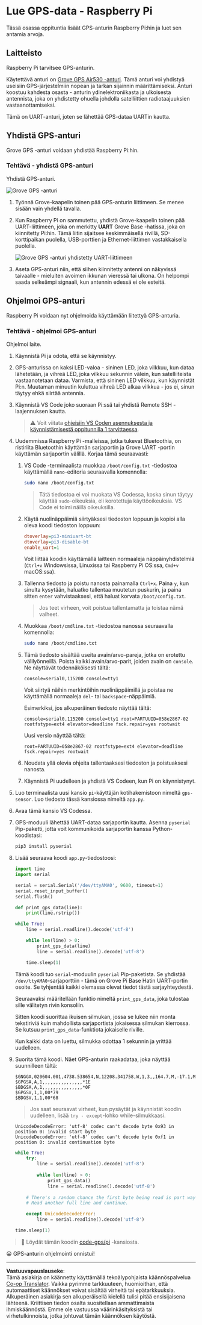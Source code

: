 <!--
CO_OP_TRANSLATOR_METADATA:
{
  "original_hash": "3b2448c7ab4e9673e77e35a50c5e350d",
  "translation_date": "2025-08-27T22:55:05+00:00",
  "source_file": "3-transport/lessons/1-location-tracking/pi-gps-sensor.md",
  "language_code": "fi"
}
-->
# Lue GPS-data - Raspberry Pi

Tässä osassa oppituntia lisäät GPS-anturin Raspberry Pi:hin ja luet sen antamia arvoja.

## Laitteisto

Raspberry Pi tarvitsee GPS-anturin.

Käytettävä anturi on [Grove GPS Air530 -anturi](https://www.seeedstudio.com/Grove-GPS-Air530-p-4584.html). Tämä anturi voi yhdistyä useisiin GPS-järjestelmiin nopean ja tarkan sijainnin määrittämiseksi. Anturi koostuu kahdesta osasta - anturin ydinelektroniikasta ja ulkoisesta antennista, joka on yhdistetty ohuella johdolla satelliittien radiotaajuuksien vastaanottamiseksi.

Tämä on UART-anturi, joten se lähettää GPS-dataa UARTin kautta.

## Yhdistä GPS-anturi

Grove GPS -anturi voidaan yhdistää Raspberry Pi:hin.

### Tehtävä - yhdistä GPS-anturi

Yhdistä GPS-anturi.

![Grove GPS -anturi](../../../../../translated_images/grove-gps-sensor.247943bf69b03f0d1820ef6ed10c587f9b650e8db55b936851c92412180bd3e2.fi.png)

1. Työnnä Grove-kaapelin toinen pää GPS-anturin liittimeen. Se menee sisään vain yhdellä tavalla.

1. Kun Raspberry Pi on sammutettu, yhdistä Grove-kaapelin toinen pää UART-liittimeen, joka on merkitty **UART** Grove Base -hatissa, joka on kiinnitetty Pi:hin. Tämä liitin sijaitsee keskimmäisellä rivillä, SD-korttipaikan puolella, USB-porttien ja Ethernet-liittimen vastakkaisella puolella.

    ![Grove GPS -anturi yhdistetty UART-liittimeen](../../../../../translated_images/pi-gps-sensor.1f99ee2b2f6528915047ec78967bd362e0e4ee0ed594368a3837b9cf9cdaca64.fi.png)

1. Aseta GPS-anturi niin, että siihen kiinnitetty antenni on näkyvissä taivaalle - mieluiten avoimen ikkunan vieressä tai ulkona. On helpompi saada selkeämpi signaali, kun antennin edessä ei ole esteitä.

## Ohjelmoi GPS-anturi

Raspberry Pi voidaan nyt ohjelmoida käyttämään liitettyä GPS-anturia.

### Tehtävä - ohjelmoi GPS-anturi

Ohjelmoi laite.

1. Käynnistä Pi ja odota, että se käynnistyy.

1. GPS-anturissa on kaksi LED-valoa - sininen LED, joka vilkkuu, kun dataa lähetetään, ja vihreä LED, joka vilkkuu sekunnin välein, kun satelliiteista vastaanotetaan dataa. Varmista, että sininen LED vilkkuu, kun käynnistät Pi:n. Muutaman minuutin kuluttua vihreä LED alkaa vilkkua - jos ei, sinun täytyy ehkä siirtää antennia.

1. Käynnistä VS Code joko suoraan Pi:ssä tai yhdistä Remote SSH -laajennuksen kautta.

    > ⚠️ Voit viitata [ohjeisiin VS Coden asennuksesta ja käynnistämisestä oppitunnilla 1 tarvittaessa](../../../1-getting-started/lessons/1-introduction-to-iot/pi.md).

1. Uudemmissa Raspberry Pi -malleissa, jotka tukevat Bluetoothia, on ristiriita Bluetoothin käyttämän sarjaportin ja Grove UART -portin käyttämän sarjaportin välillä. Korjaa tämä seuraavasti:

    1. VS Code -terminaalista muokkaa `/boot/config.txt` -tiedostoa käyttämällä `nano`-editoria seuraavalla komennolla:

        ```sh
        sudo nano /boot/config.txt
        ```

        > Tätä tiedostoa ei voi muokata VS Codessa, koska sinun täytyy käyttää `sudo`-oikeuksia, eli korotettuja käyttöoikeuksia. VS Code ei toimi näillä oikeuksilla.

    1. Käytä nuolinäppäimiä siirtyäksesi tiedoston loppuun ja kopioi alla oleva koodi tiedoston loppuun:

        ```ini
        dtoverlay=pi3-miniuart-bt
        dtoverlay=pi3-disable-bt
        enable_uart=1
        ```

        Voit liittää koodin käyttämällä laitteen normaaleja näppäinyhdistelmiä (`Ctrl+v` Windowsissa, Linuxissa tai Raspberry Pi OS:ssa, `Cmd+v` macOS:ssa).

    1. Tallenna tiedosto ja poistu nanosta painamalla `Ctrl+x`. Paina `y`, kun sinulta kysytään, haluatko tallentaa muutetun puskurin, ja paina sitten `enter` vahvistaaksesi, että haluat korvata `/boot/config.txt`.

        > Jos teet virheen, voit poistua tallentamatta ja toistaa nämä vaiheet.

    1. Muokkaa `/boot/cmdline.txt` -tiedostoa nanossa seuraavalla komennolla:

        ```sh
        sudo nano /boot/cmdline.txt
        ```

    1. Tämä tiedosto sisältää useita avain/arvo-pareja, jotka on erotettu välilyönneillä. Poista kaikki avain/arvo-parit, joiden avain on `console`. Ne näyttävät todennäköisesti tältä:

        ```output
        console=serial0,115200 console=tty1 
        ```

        Voit siirtyä näihin merkintöihin nuolinäppäimillä ja poistaa ne käyttämällä normaaleja `del`- tai `backspace`-näppäimiä.

        Esimerkiksi, jos alkuperäinen tiedosto näyttää tältä:

        ```output
        console=serial0,115200 console=tty1 root=PARTUUID=058e2867-02 rootfstype=ext4 elevator=deadline fsck.repair=yes rootwait
        ```

        Uusi versio näyttää tältä:

        ```output
        root=PARTUUID=058e2867-02 rootfstype=ext4 elevator=deadline fsck.repair=yes rootwait
        ```

    1. Noudata yllä olevia ohjeita tallentaaksesi tiedoston ja poistuaksesi nanosta.

    1. Käynnistä Pi uudelleen ja yhdistä VS Codeen, kun Pi on käynnistynyt.

1. Luo terminaalista uusi kansio `pi`-käyttäjän kotihakemistoon nimeltä `gps-sensor`. Luo tiedosto tässä kansiossa nimeltä `app.py`.

1. Avaa tämä kansio VS Codessa.

1. GPS-moduuli lähettää UART-dataa sarjaportin kautta. Asenna `pyserial` Pip-paketti, jotta voit kommunikoida sarjaportin kanssa Python-koodistasi:

    ```sh
    pip3 install pyserial
    ```

1. Lisää seuraava koodi `app.py`-tiedostoosi:

    ```python
    import time
    import serial
    
    serial = serial.Serial('/dev/ttyAMA0', 9600, timeout=1)
    serial.reset_input_buffer()
    serial.flush()
    
    def print_gps_data(line):
        print(line.rstrip())
    
    while True:
        line = serial.readline().decode('utf-8')
    
        while len(line) > 0:
            print_gps_data(line)
            line = serial.readline().decode('utf-8')
    
        time.sleep(1)
    ```

    Tämä koodi tuo `serial`-moduulin `pyserial` Pip-paketista. Se yhdistää `/dev/ttyAMA0`-sarjaporttiin - tämä on Grove Pi Base Hatin UART-portin osoite. Se tyhjentää kaikki olemassa olevat tiedot tästä sarjayhteydestä.

    Seuraavaksi määritellään funktio nimeltä `print_gps_data`, joka tulostaa sille välitetyn rivin konsoliin.

    Sitten koodi suorittaa ikuisen silmukan, jossa se lukee niin monta tekstiriviä kuin mahdollista sarjaportista jokaisessa silmukan kierrossa. Se kutsuu `print_gps_data`-funktiota jokaiselle riville.

    Kun kaikki data on luettu, silmukka odottaa 1 sekunnin ja yrittää uudelleen.

1. Suorita tämä koodi. Näet GPS-anturin raakadataa, joka näyttää suunnilleen tältä:

    ```output
    $GNGGA,020604.001,4738.538654,N,12208.341758,W,1,3,,164.7,M,-17.1,M,,*67
    $GPGSA,A,1,,,,,,,,,,,,,,,*1E
    $BDGSA,A,1,,,,,,,,,,,,,,,*0F
    $GPGSV,1,1,00*79
    $BDGSV,1,1,00*68
    ```

    > Jos saat seuraavat virheet, kun pysäytät ja käynnistät koodin uudelleen, lisää `try - except`-lohko while-silmukkaasi.

      ```output
      UnicodeDecodeError: 'utf-8' codec can't decode byte 0x93 in position 0: invalid start byte
      UnicodeDecodeError: 'utf-8' codec can't decode byte 0xf1 in position 0: invalid continuation byte
      ```

    ```python
    while True:
        try:
            line = serial.readline().decode('utf-8')
              
            while len(line) > 0:
                print_gps_data()
                line = serial.readline().decode('utf-8')
      
        # There's a random chance the first byte being read is part way through a character.
        # Read another full line and continue.

        except UnicodeDecodeError:
            line = serial.readline().decode('utf-8')

    time.sleep(1)
    ```

> 💁 Löydät tämän koodin [code-gps/pi](../../../../../3-transport/lessons/1-location-tracking/code-gps/pi) -kansiosta.

😀 GPS-anturin ohjelmointi onnistui!

---

**Vastuuvapauslauseke**:  
Tämä asiakirja on käännetty käyttämällä tekoälypohjaista käännöspalvelua [Co-op Translator](https://github.com/Azure/co-op-translator). Vaikka pyrimme tarkkuuteen, huomioithan, että automaattiset käännökset voivat sisältää virheitä tai epätarkkuuksia. Alkuperäinen asiakirja sen alkuperäisellä kielellä tulisi pitää ensisijaisena lähteenä. Kriittisen tiedon osalta suositellaan ammattimaista ihmiskäännöstä. Emme ole vastuussa väärinkäsityksistä tai virhetulkinnoista, jotka johtuvat tämän käännöksen käytöstä.